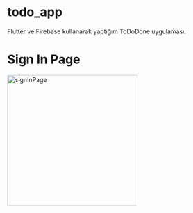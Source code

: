# todo_app

Flutter ve Firebase kullanarak yaptığım ToDoDone uygulaması.

# Sign In Page
<img width="300" alt="signInPage" src="https://github.com/user-attachments/assets/9ec69810-aeb7-4502-b670-dab6a7cc0c7c">
